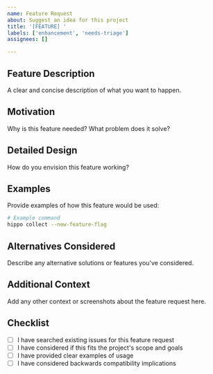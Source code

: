 ```yaml
---
name: Feature Request
about: Suggest an idea for this project
title: '[FEATURE] '
labels: ['enhancement', 'needs-triage']
assignees: []

---
```


## Feature Description

A clear and concise description of what you want to happen.

## Motivation

Why is this feature needed? What problem does it solve?

## Detailed Design

How do you envision this feature working?

## Examples

Provide examples of how this feature would be used:

```bash
# Example command
hippo collect --new-feature-flag
```

## Alternatives Considered

Describe any alternative solutions or features you've considered.

## Additional Context

Add any other context or screenshots about the feature request here.

## Checklist

- [ ] I have searched existing issues for this feature request
- [ ] I have considered if this fits the project's scope and goals
- [ ] I have provided clear examples of usage
- [ ] I have considered backwards compatibility implications